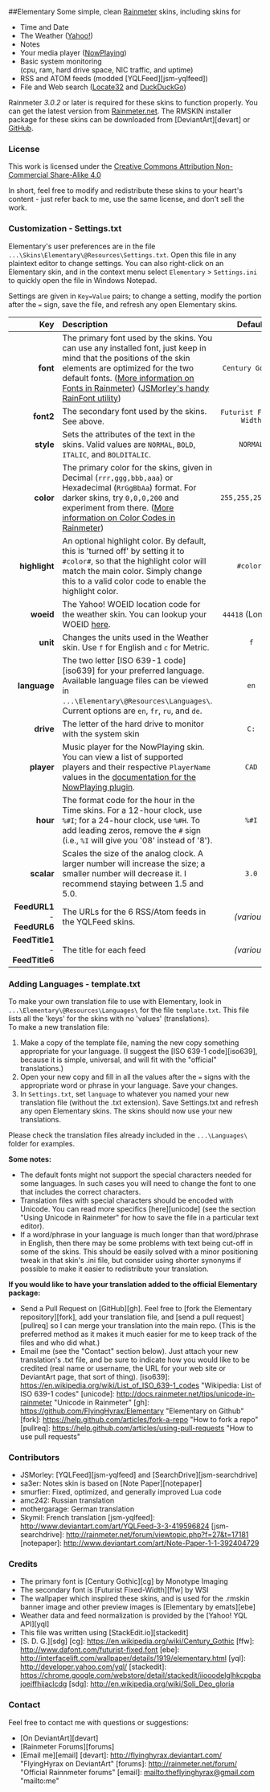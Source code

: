 ##Elementary
Some simple, clean [Rainmeter](https://github.com/rainmeter/rainmeter) skins, including skins for

- Time and Date
- The Weather ([Yahoo!](http://weather.yahoo.com/))
- Notes
- Your media player ([NowPlaying](http://docs.rainmeter.net/manual/plugins/nowplaying))
- Basic system monitoring  
(cpu, ram, hard drive space, NIC traffic, and uptime)
- RSS and ATOM feeds (modded [YQLFeed][jsm-yqlfeed])
- File and Web search ([Locate32](http://locate32.cogit.net/) and [DuckDuckGo](https://duckduckgo.com/about))

Rainmeter _3.0.2_ or later is required for these skins to function properly.  You can get the latest version from [Rainmeter.net](http://rainmeter.net/).
The RMSKIN installer package for these skins can be downloaded from [DeviantArt][devart] or [GitHub](https://github.com/FlyingHyrax/Elementary/releases).

### License
This work is licensed under the [Creative Commons Attribution Non-Commercial Share-Alike  4.0](http://creativecommons.org/licenses/by-nc-sa/4.0/)

In short, feel free to modify and redistribute these skins to your heart's content - just refer back to me, use the same license, and don't sell the work.

### Customization - Settings.txt
Elementary's user preferences are in the file `...\Skins\Elementary\@Resources\Settings.txt`.  Open this file in any plaintext editor to change settings.  You can also right-click on an Elementary skin, and in the context menu select `Elementary` > `Settings.ini` to quickly open the file in Windows Notepad.

Settings are given in `Key=Value` pairs; to change a setting, modify the portion after the `=` sign, save the file, and refresh any open Elementary skins.

| Key | Description | Default |
|----:|:------------|:-------:|
| **font** | The primary font used by the skins.  You can use any installed font, just keep in mind that the positions of the skin elements are optimized for the two default fonts. ([More information on Fonts in Rainmeter][fontdoc]) ([JSMorley's handy RainFont utility][rainfont]) | `Century Gothic`
| **font2** | The secondary font used by the skins.  See above. | `Futurist Fixed-Width`
| **style** | Sets the attributes of the text in the skins.  Valid values are `NORMAL`, `BOLD`, `ITALIC`, and `BOLDITALIC`. | `NORMAL`
| **color** | The primary color for the skins, given in Decimal (`rrr,ggg,bbb,aaa`) or Hexadecimal (`RrGgBbAa`) format.  For darker skins, try `0,0,0,200` and experiment from there. ([More information on Color Codes in Rainmeter][colordoc]) | `255,255,255,180`
| **highlight** | An optional highlight color.  By default, this is 'turned off' by setting it to `#color#`, so that the highlight color will match the main color.  Simply change this to a valid color code to enable the highlight color. | `#color#`
| **woeid** | The Yahoo! WOEID location code for the weather skin.  You can lookup your WOEID [here][rosswoeid]. | `44418` (London)
| **unit** | Changes the units used in the Weather skin.  Use `f` for English and `c` for Metric. | `f`
| **language** | The two letter [ISO 639-1 code][iso639] for your preferred language.  Available language files can be viewed in `...\Elementary\@Resources\Languages\`.  Current options are `en`, `fr`, `ru`, and `de`. | `en`
| **drive** | The letter of the hard drive to monitor with the system skin | `C:`
| **player** | Music player for the NowPlaying skin.  You can view a list of supported players and their respective `PlayerName` values in the [documentation for the NowPlaying plugin][nowplayingdoc]. | `CAD`
| **hour** | The format code for the hour in the Time skins.  For a 12-hour clock, use `%#I`; for a 24-hour clock, use `%#H`.  To add leading zeros, remove the `#` sign (i.e., `%I` will give you '08' instead of '8'). | `%#I`
| **scalar** | Scales the size of the analog clock.  A larger number will increase the size; a smaller number will decrease it.  I recommend staying between 1.5 and 5.0. | `3.0`
| **FeedURL1** - **FeedURL6**  | The URLs for the 6 RSS/Atom feeds in the YQLFeed skins. | _(various)_
| **FeedTitle1** - **FeedTitle6** | The title for each feed | _(various)_

[fontdoc]: <http://docs.rainmeter.net/tips/fonts-guide> "Guide to fonts in Rainmeter"
[rainfont]: <http://rainmeter.net/forum/viewtopic.php?f=18&t=6103> "RainFont helper utility"
[colordoc]: <http://docs.rainmeter.net/manual/options#Color> "Color codes in the Rainmeter Manual"
[rosswoeid]: <http://woeid.rosselliot.co.nz/lookup/> "Yahoo WOEID Lookup by Ross Elliot"
[nowplayingdoc]: <http://docs.rainmeter.net/manual/plugins/nowplaying#playerlist> "NowPlaying.dll in the Rainmeter Manual - list of supported players"

### Adding Languages - template.txt
To make your own translation file to use with Elementary, look in `...\Elementary\@Resources\Languages\` for the file `template.txt`.  This file lists all the 'keys' for the skins with no 'values' (translations).  
To make a new translation file:

 1. Make a copy of the template file, naming the new copy something appropriate for your language.  (I suggest the [ISO 639-1 code][iso639], because it is simple, universal, and will fit with the "official" translations.)  
 2. Open your new copy and fill in all the values after the `=` signs with the appropriate word or phrase in your language.  Save your changes.
 3. In `Settings.txt`, set `language` to whatever you named your new translation file (without the .txt extension).  Save Settings.txt and refresh any open Elementary skins.  The skins should now use your new translations.

Please check the translation files already included in the `...\Languages\` folder for examples.  

**Some notes:**  

 - The default fonts might not support the special characters needed for some languages.  In such cases you will need to change the font to one that includes the correct characters.
 - Translation files with special characters should be encoded with Unicode.  You can read more specifics [here][unicode] (see the section "Using Unicode in Rainmeter" for how to save the file in a particular text editor).
 - If a word/phrase in your language is much longer than that word/phrase in English, then there may be some problems with text being cut-off in some of the skins.  This should be easily solved with a minor positioning tweak in that skin's .ini file, but consider using shorter synonyms if possible to make it easier to redistribute your translation.

**If you would like to have your translation added to the official Elementary package:**

 - Send a Pull Request on [GitHub][gh].  Feel free to [fork the Elementary repository][fork], add your translation file, and [send a pull request][pullreq] so I can merge your translation into the main repo.  (This is the preferred method as it makes it much easier for me to keep track of the files and who did what.)
 - Email me (see the "Contact" section below).  Just attach your new translation's .txt file, and be sure to indicate how you would like to be credited (real name or username, the URL for your web site or DeviantArt page, that sort of thing).
[iso639]: <https://en.wikipedia.org/wiki/List_of_ISO_639-1_codes> "Wikipedia: List of ISO 639-1 codes"
[unicode]: <http://docs.rainmeter.net/tips/unicode-in-rainmeter> "Unicode in Rainmeter"
[gh]: <https://github.com/FlyingHyrax/Elementary> "Elementary on Github"
[fork]: <https://help.github.com/articles/fork-a-repo> "How to fork a repo"
[pullreq]: <https://help.github.com/articles/using-pull-requests> "How to use pull requests"

### Contributors
- JSMorley: [YQLFeed][jsm-yqlfeed] and [SearchDrive][jsm-searchdrive]
- sa3er: Notes skin is based on [Note Paper][notepaper]
- smurfier: Fixed, optimized, and generally improved Lua code
- amc242: Russian translation
- mothergarage: German translation
- Skymil: French translation
[jsm-yqlfeed]: <http://www.deviantart.com/art/YQLFeed-3-3-419596824>
[jsm-searchdrive]: <http://rainmeter.net/forum/viewtopic.php?f=27&t=17181>
[notepaper]: <http://www.deviantart.com/art/Note-Paper-1-1-392404729>

### Credits
- The primary font is [Century Gothic][cg] by Monotype Imaging
- The secondary font is [Futurist Fixed-Width][ffw] by WSI
- The wallpaper which inspired these skins, and is used for the .rmskin banner image and other preview images is [Elementary by emats][ebe]
- Weather data and feed normalization is provided by the [Yahoo! YQL API][yql]
- This file was written using [StackEdit.io][stackedit]
- [S. D. G.][sdg]
[cg]: <https://en.wikipedia.org/wiki/Century_Gothic>
[ffw]: <http://www.dafont.com/futurist-fixed.font>
[ebe]: <http://interfacelift.com/wallpaper/details/1919/elementary.html>
[yql]: <http://developer.yahoo.com/yql/>
[stackedit]: <https://chrome.google.com/webstore/detail/stackedit/iiooodelglhkcpgbajoejffhijaclcdg>
[sdg]: <http://en.wikipedia.org/wiki/Soli_Deo_gloria>

### Contact
Feel free to contact me with questions or suggestions:

- [On DeviantArt][devart]
- [Rainmeter Forums][forums]
- [Email me][email]
[devart]: <http://flyinghyrax.deviantart.com/> "FlyingHyrax on DeviantArt"
[forums]: <http://rainmeter.net/forum/> "Official Rainnmeter forums"
[email]: <mailto:theflyinghyrax@gmail.com> "mailto:me"
